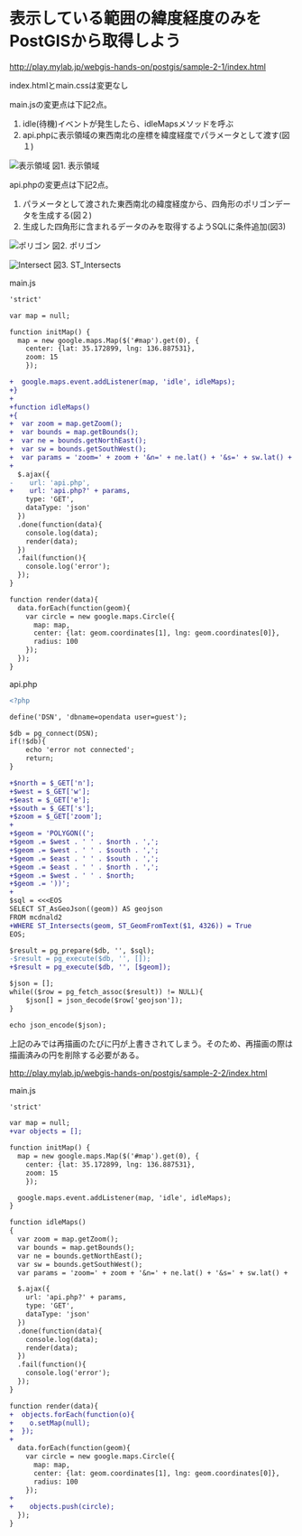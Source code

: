 # 表示している範囲の緯度経度のみをPostGISから取得しよう

http://play.mylab.jp/webgis-hands-on/postgis/sample-2-1/index.html

index.htmlとmain.cssは変更なし

main.jsの変更点は下記2点。

1. idle(待機)イベントが発生したら、idleMapsメソッドを呼ぶ
2. api.phpに表示領域の東西南北の座標を緯度経度でパラメータとして渡す(図１)

![表示領域](img/02-01.svg "図1")
図1. 表示領域

api.phpの変更点は下記2点。

1. パラメータとして渡された東西南北の緯度経度から、四角形のポリゴンデータを生成する(図２)
2. 生成した四角形に含まれるデータのみを取得するようSQLに条件追加(図3)

![ポリゴン](img/02-02.svg)
図2. ポリゴン

![Intersect](img/02-03.svg)
図3. ST_Intersects

main.js

```diff
'strict'

var map = null;

function initMap() {
  map = new google.maps.Map($('#map').get(0), {
    center: {lat: 35.172899, lng: 136.887531},
    zoom: 15
    });

+  google.maps.event.addListener(map, 'idle', idleMaps);
+}
+
+function idleMaps()
+{
+  var zoom = map.getZoom();
+  var bounds = map.getBounds();
+  var ne = bounds.getNorthEast();
+  var sw = bounds.getSouthWest();
+  var params = 'zoom=' + zoom + '&n=' + ne.lat() + '&s=' + sw.lat() + '&e=' + ne.lng() + '&w=' + sw.lng();
+
  $.ajax({
-    url: 'api.php',
+    url: 'api.php?' + params,
    type: 'GET',
    dataType: 'json'
  })
  .done(function(data){
    console.log(data);
    render(data);
  })
  .fail(function(){
    console.log('error');
  });
}

function render(data){
  data.forEach(function(geom){
    var circle = new google.maps.Circle({
      map: map,
      center: {lat: geom.coordinates[1], lng: geom.coordinates[0]},
      radius: 100
    });
  });
}
```

api.php

```diff
<?php

define('DSN', 'dbname=opendata user=guest');

$db = pg_connect(DSN);
if(!$db){
    echo 'error not connected';
    return;
}

+$north = $_GET['n'];
+$west = $_GET['w'];
+$east = $_GET['e'];
+$south = $_GET['s'];
+$zoom = $_GET['zoom'];
+
+$geom = 'POLYGON((';
+$geom .= $west . ' ' . $north . ',';
+$geom .= $west . ' ' . $south . ',';
+$geom .= $east . ' ' . $south . ',';
+$geom .= $east . ' ' . $north . ',';
+$geom .= $west . ' ' . $north;
+$geom .= '))';
+
$sql = <<<EOS
SELECT ST_AsGeoJson((geom)) AS geojson
FROM mcdnald2
+WHERE ST_Intersects(geom, ST_GeomFromText($1, 4326)) = True
EOS;

$result = pg_prepare($db, '', $sql);
-$result = pg_execute($db, '', []);
+$result = pg_execute($db, '', [$geom]);

$json = [];
while(($row = pg_fetch_assoc($result)) != NULL){
    $json[] = json_decode($row['geojson']);
}

echo json_encode($json);
```

上記のみでは再描画のたびに円が上書きされてしまう。そのため、再描画の際は描画済みの円を削除する必要がある。

http://play.mylab.jp/webgis-hands-on/postgis/sample-2-2/index.html

main.js

```diff
'strict'

var map = null;
+var objects = [];

function initMap() {
  map = new google.maps.Map($('#map').get(0), {
    center: {lat: 35.172899, lng: 136.887531},
    zoom: 15
    });

  google.maps.event.addListener(map, 'idle', idleMaps);
}

function idleMaps()
{
  var zoom = map.getZoom();
  var bounds = map.getBounds();
  var ne = bounds.getNorthEast();
  var sw = bounds.getSouthWest();
  var params = 'zoom=' + zoom + '&n=' + ne.lat() + '&s=' + sw.lat() + '&e=' + ne.lng() + '&w=' + sw.lng();

  $.ajax({
    url: 'api.php?' + params,
    type: 'GET',
    dataType: 'json'
  })
  .done(function(data){
    console.log(data);
    render(data);
  })
  .fail(function(){
    console.log('error');
  });
}

function render(data){
+  objects.forEach(function(o){
+    o.setMap(null);
+  });
+
  data.forEach(function(geom){
    var circle = new google.maps.Circle({
      map: map,
      center: {lat: geom.coordinates[1], lng: geom.coordinates[0]},
      radius: 100
    });
+
+    objects.push(circle);
  });
}
```
